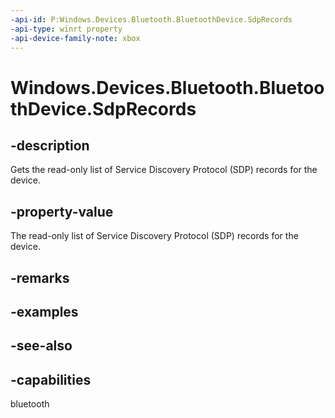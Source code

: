 ```yaml
---
-api-id: P:Windows.Devices.Bluetooth.BluetoothDevice.SdpRecords
-api-type: winrt property
-api-device-family-note: xbox
---
```


<!-- Property syntax
public Windows.Foundation.Collections.IVectorView<Windows.Storage.Streams.IBuffer> SdpRecords { get; }
-->

# Windows.Devices.Bluetooth.BluetoothDevice.SdpRecords

## -description
Gets the read-only list of Service Discovery Protocol (SDP) records for the device.

## -property-value
The read-only list of Service Discovery Protocol (SDP) records for the device.

## -remarks

## -examples

## -see-also


## -capabilities
bluetooth
